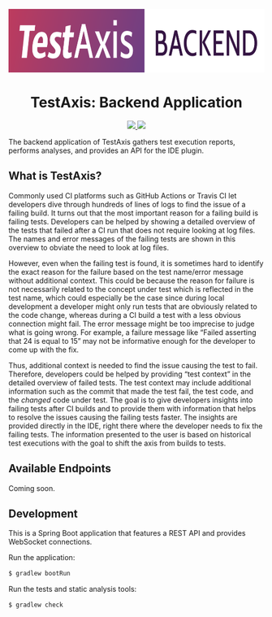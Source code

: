 <p align="center">
    <img src=".github/readme/logo.svg" height="125"/>
    <br />
</p>

<h1 align="center">
    TestAxis: Backend Application
</h1>

<p align="center">
    <a href="https://github.com/testaxis/testaxis-backend/actions?query=workflow%3ABuild">
        <img src="https://img.shields.io/github/workflow/status/testaxis/testaxis-backend/Build?style=for-the-badge" />
    </a>
    <a href="https://github.com/testaxis/testaxis-backend/actions?query=workflow%3ADeploy">
        <img src="https://img.shields.io/github/workflow/status/testaxis/testaxis-backend/Deploy?label=Deploy&style=for-the-badge" />
    </a>
</p>

The backend application of TestAxis gathers test execution reports, performs analyses, and provides an API for the IDE plugin.

## What is TestAxis?

Commonly used CI platforms such as GitHub Actions or Travis CI let developers dive through hundreds of lines of logs to find the issue of a failing build.
It turns out that the most important reason for a failing build is failing tests.
Developers can be helped by showing a detailed overview of the tests that failed after a CI run that does not require looking at log files.
The names and error messages of the failing tests are shown in this overview to obviate the need to look at log files.

However, even when the failing test is found, it is sometimes hard to identify the exact reason for the failure based on the test name/error message without additional context.
This could be because the reason for failure is not necessarily related to the concept under test which is reflected in the test name, which could especially be the case since during local development a developer might only run tests that are obviously related to the code change, whereas during a CI build a test with a less obvious connection might fail.
The error message might be too imprecise to judge what is going wrong.
For example, a failure message like “Failed asserting that 24 is equal to 15” may not be informative enough for the developer to come up with the fix.

Thus, additional context is needed to find the issue causing the test to fail.
Therefore, developers could be helped by providing “test context” in the detailed overview of failed tests.
The test context may include additional information such as the commit that made the test fail, the test code, and the _changed_ code under test.
The goal is to give developers insights into failing tests after CI builds and to provide them with information that helps to resolve the issues causing the failing tests faster.
The insights are provided directly in the IDE, right there where the developer needs to fix the failing tests.
The information presented to the user is based on historical test executions with the goal to shift the axis from builds to tests.

## Available Endpoints

Coming soon.

## Development

This is a Spring Boot application that features a REST API and provides WebSocket connections.

Run the application:
```bash
$ gradlew bootRun
```

Run the tests and static analysis tools:
```
$ gradlew check
```
